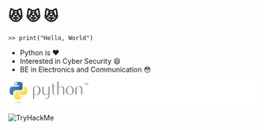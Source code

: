 # :pouting_cat: :pouting_cat: :pouting_cat:

```
>> print("Hello, World") 
```

- Python is :heart: 
- Interested in Cyber Security :smile:
- BE in Electronics and Communication :flushed:

[![Awesome Python](https://github.com/GairePravesh/GairePravesh/blob/master/python.svg)](https://twitter.com/GairePravesh)

<img src="https://tryhackme-badges.s3.amazonaws.com/PraveshGaire.png" alt="TryHackMe">

